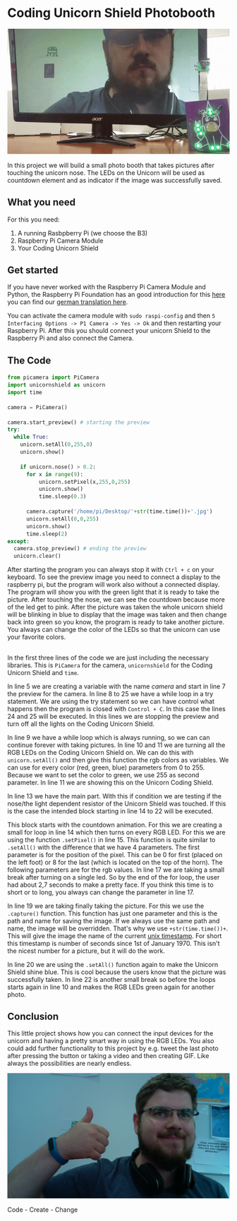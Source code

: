 # Coding Unicorn Shield Photobooth

![Coding Unicorn Shield Photobooth in action](img/coding_unicorn_shield_photoboth.gif)

In this project we will build a small photo booth that takes pictures after touching the unicorn nose. The LEDs on the Unicorn will be used as countdown element and as indicator if the image was successfully saved.

## What you need

For this you need:
1. A running Rasbpberry Pi (we choose the B3)
2. Raspberry Pi Camera Module
3. Your Coding Unicorn Shield


## Get started
If you have never worked with the Raspberry Pi Camera Module and Python, the Raspberry Pi Foundation has an good introduction for this [here](https://www.raspberrypi.org/learning/getting-started-with-picamera/) you can find our  [german translation here](https://codingworld.io/project/die-raspberry-pi-kamera-benutzen).

You can activate the camera module with `sudo raspi-config` and then `5 Interfacing Options -> P1 Camera -> Yes -> Ok` and then restarting your Raspberry Pi.
After this you should connect your unicorn Shield to the Raspberry Pi and also connect the Camera.

## The Code
```python
from picamera import PiCamera
import unicornshield as unicorn
import time

camera = PiCamera()

camera.start_preview() # starting the preview
try:
  while True:
    unicorn.setAll(0,255,0)
    unicorn.show()

    if unicorn.nose() > 0.2:
      for x in range(9):
          unicorn.setPixel(x,255,0,255)
          unicorn.show()
          time.sleep(0.3)

      camera.capture('/home/pi/Desktop/'+str(time.time())+'.jpg')
      unicorn.setAll(0,0,255)
      unicorn.show()
      time.sleep(2)
except:
  camera.stop_preview() # ending the preview
  unicorn.clear()

```

After starting the program you can always stop it with `Ctrl + c` on your keyboard. To see the preview image you need to connect a display to the raspberry pi, but the program will work also without a connected display.
The program will show you with the green light that it is ready to take the picture. After touching the nose, we can see the countdown because more of the led get to pink. After the picture was taken the whole unicorn shield will be blinking in blue to display that the image was taken and then change back into green so you know, the program is ready to take another picture. You always can change the color of the LEDs so that the unicorn can use your favorite colors.

##
In the first three lines of the code we are just including the necessary libraries. This is `PiCamera` for the camera, `unicornshield` for the Coding Unicorn Shield and `time`.

In line 5 we are creating a variable with the name *camera* and start in line 7 the preview for the camera. In line 8 to 25 we have a while loop in a try statement. We are using the try statement so we can have control what happens then the program is closed with `Control + C`. In this case the lines 24 and 25 will be executed. In this lines we are stopping the preview and turn off all the lights on the Coding Unicorn Shield.

In line 9 we have a while loop which is always running, so we can can continue forever with taking pictures. In line 10 and 11 we are turning all the RGB LEDs on the Coding Unicorn Shield on. We can do this with `unicorn.setAll()` and then give this function the rgb colors as variables. We can use for every color (red, green, blue) parameters from 0 to 255. Because we want to set the color to green, we use 255 as second parameter. In line 11 we are showing this on the Unicorn Coding Shield.

In line 13 we have the main part. With this if condition we are testing if the nose/the light dependent resistor of the Unicorn Shield was touched. If this is the case the intended block starting in line 14 to 22 will be executed.

This block starts with the countdown animation. For this we are creating a small for loop in line 14 which then turns on every RGB LED. For this we are using the function `.setPixel()` in line 15. This function is quite similar to `.setAll()` with the difference that we have 4 parameters. The first parameter is for the position of the pixel. This can be 0 for first (placed on the left foot) or 8 for the last (which is located on the top of the horn). The following parameters are for the rgb values.
In line 17 we are taking a small break after turning on a single led. So by the end of the for loop, the user had about 2,7 seconds to make a pretty face. If you think this time is to short or to long, you always can change the parameter in line 17.

In line 19 we are taking finally taking the picture. For this we use the `.capture()` function. This function has just one parameter and this is the path and name for saving the image. If we always use the same path and name, the image will be overridden. That's why we use `+str(time.time())+`. This will give the image the name of the current [unix timestamp](https://en.wikipedia.org/wiki/Unix_time). For short this timestamp is number of seconds since 1st of January 1970. This isn't the nicest number for a picture, but it will do the work.

In line 20 we are using the `.setAll()` function again to make the Unicorn Shield shine blue. This is cool because the users know that the picture was successfully taken. In line 22 is another small break so before the loops starts again in line 10 and makes the RGB LEDs green again for another photo.

 ## Conclusion
 This little project shows how you can connect the input devices for the unicorn and having a pretty smart way in using the RGB LEDs. You also could add further functionality to this project by e.g. tweet the last photo after pressing the button or taking a video and then creating GIF. Like always the possibilities are nearly endless.

![Samuel Brinkmann taking a selfie with the Coding Unicorn Shield](img/picture-raspberrypi-camera.jpg)

 Code - Create - Change
